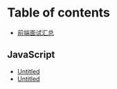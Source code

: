 # Table of contents

* [前端面试汇总](README.md)

## JavaScript

* [Untitled](javascript/untitled-1.md)
* [Untitled](javascript/untitled.md)

